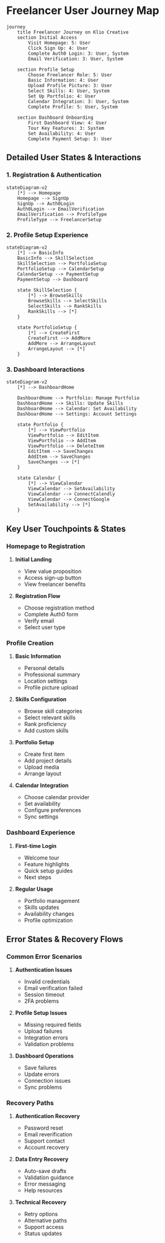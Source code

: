 # Freelancer User Journey Map

```mermaid
journey
    title Freelancer Journey on Klio Creative
    section Initial Access
        Visit Homepage: 5: User
        Click Sign Up: 4: User
        Complete Auth0 Login: 3: User, System
        Email Verification: 3: User, System

    section Profile Setup
        Choose Freelancer Role: 5: User
        Basic Information: 4: User
        Upload Profile Picture: 3: User
        Select Skills: 4: User, System
        Set Up Portfolio: 4: User
        Calendar Integration: 3: User, System
        Complete Profile: 5: User, System

    section Dashboard Onboarding
        First Dashboard View: 4: User
        Tour Key Features: 3: System
        Set Availability: 4: User
        Complete Payment Setup: 3: User
```

## Detailed User States & Interactions

### 1. Registration & Authentication
```mermaid
stateDiagram-v2
    [*] --> Homepage
    Homepage --> SignUp
    SignUp --> Auth0Login
    Auth0Login --> EmailVerification
    EmailVerification --> ProfileType
    ProfileType --> FreelancerSetup
```

### 2. Profile Setup Experience
```mermaid
stateDiagram-v2
    [*] --> BasicInfo
    BasicInfo --> SkillSelection
    SkillSelection --> PortfolioSetup
    PortfolioSetup --> CalendarSetup
    CalendarSetup --> PaymentSetup
    PaymentSetup --> Dashboard

    state SkillSelection {
        [*] --> BrowseSkills
        BrowseSkills --> SelectSkills
        SelectSkills --> RankSkills
        RankSkills --> [*]
    }

    state PortfolioSetup {
        [*] --> CreateFirst
        CreateFirst --> AddMore
        AddMore --> ArrangeLayout
        ArrangeLayout --> [*]
    }
```

### 3. Dashboard Interactions
```mermaid
stateDiagram-v2
    [*] --> DashboardHome
    
    DashboardHome --> Portfolio: Manage Portfolio
    DashboardHome --> Skills: Update Skills
    DashboardHome --> Calendar: Set Availability
    DashboardHome --> Settings: Account Settings

    state Portfolio {
        [*] --> ViewPortfolio
        ViewPortfolio --> EditItem
        ViewPortfolio --> AddItem
        ViewPortfolio --> DeleteItem
        EditItem --> SaveChanges
        AddItem --> SaveChanges
        SaveChanges --> [*]
    }

    state Calendar {
        [*] --> ViewCalendar
        ViewCalendar --> SetAvailability
        ViewCalendar --> ConnectCalendly
        ViewCalendar --> ConnectGoogle
        SetAvailability --> [*]
    }
```

## Key User Touchpoints & States

### Homepage to Registration
1. **Initial Landing**
   - View value proposition
   - Access sign-up button
   - View freelancer benefits

2. **Registration Flow**
   - Choose registration method
   - Complete Auth0 form
   - Verify email
   - Select user type

### Profile Creation
1. **Basic Information**
   - Personal details
   - Professional summary
   - Location settings
   - Profile picture upload

2. **Skills Configuration**
   - Browse skill categories
   - Select relevant skills
   - Rank proficiency
   - Add custom skills

3. **Portfolio Setup**
   - Create first item
   - Add project details
   - Upload media
   - Arrange layout

4. **Calendar Integration**
   - Choose calendar provider
   - Set availability
   - Configure preferences
   - Sync settings

### Dashboard Experience
1. **First-time Login**
   - Welcome tour
   - Feature highlights
   - Quick setup guides
   - Next steps

2. **Regular Usage**
   - Portfolio management
   - Skills updates
   - Availability changes
   - Profile optimization

## Error States & Recovery Flows

### Common Error Scenarios
1. **Authentication Issues**
   - Invalid credentials
   - Email verification failed
   - Session timeout
   - 2FA problems

2. **Profile Setup Issues**
   - Missing required fields
   - Upload failures
   - Integration errors
   - Validation problems

3. **Dashboard Operations**
   - Save failures
   - Update errors
   - Connection issues
   - Sync problems

### Recovery Paths
1. **Authentication Recovery**
   - Password reset
   - Email reverification
   - Support contact
   - Account recovery

2. **Data Entry Recovery**
   - Auto-save drafts
   - Validation guidance
   - Error messaging
   - Help resources

3. **Technical Recovery**
   - Retry options
   - Alternative paths
   - Support access
   - Status updates
